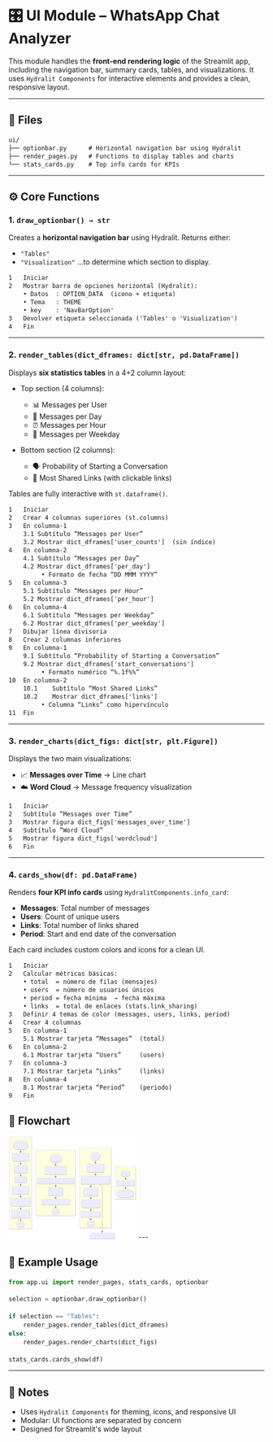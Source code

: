 # 🎛 UI Module – WhatsApp Chat Analyzer

This module handles the **front-end rendering logic** of the Streamlit app, including the navigation bar, summary cards, tables, and visualizations. It uses `Hydralit Components` for interactive elements and provides a clean, responsive layout.

---

## 📂 Files

```text
ui/
├── optionbar.py      # Horizontal navigation bar using Hydralit
├── render_pages.py   # Functions to display tables and charts
└── stats_cards.py    # Top info cards for KPIs
```

---

## ⚙️ Core Functions

### 1. `draw_optionbar() → str`

Creates a **horizontal navigation bar** using Hydralit.
Returns either:

* `"Tables"`
* `"Visualization"`
  ...to determine which section to display.
```
1	Iniciar
2	Mostrar barra de opciones horizontal (Hydralit):
    • Datos  : OPTION_DATA  (icono + etiqueta)
    • Tema   : THEME
    • key    : 'NavBarOption'
3	Devolver etiqueta seleccionada ('Tables' o 'Visualization')
4	Fin
```
---

### 2. `render_tables(dict_dframes: dict[str, pd.DataFrame])`

Displays **six statistics tables** in a 4+2 column layout:

* Top section (4 columns):

  * 📊 Messages per User
  * 📅 Messages per Day
  * ⏰ Messages per Hour
  * 📆 Messages per Weekday

* Bottom section (2 columns):

  * 🗣️ Probability of Starting a Conversation
  * 🔗 Most Shared Links (with clickable links)

Tables are fully interactive with `st.dataframe()`.
```
1	Iniciar
2	Crear 4 columnas superiores (st.columns)
3	En columna-1
    3.1	Subtítulo “Messages per User”
    3.2	Mostrar dict_dframes['user_counts']  (sin índice)
4	En columna-2
    4.1	Subtítulo “Messages per Day”
    4.2	Mostrar dict_dframes['per_day']
         • Formato de fecha “DD MMM YYYY”
5	En columna-3
    5.1	Subtítulo “Messages per Hour”
    5.2	Mostrar dict_dframes['per_hour']
6	En columna-4
    6.1	Subtítulo “Messages per Weekday”
    6.2	Mostrar dict_dframes['per_weekday']
7	Dibujar línea divisoria
8	Crear 2 columnas inferiores
9	En columna-1
    9.1	Subtítulo “Probability of Starting a Conversation”
    9.2	Mostrar dict_dframes['start_conversations']
         • Formato numérico “%.1f%%”
10	En columna-2
    10.1	Subtítulo “Most Shared Links”
    10.2	Mostrar dict_dframes['links']
         • Columna “Links” como hipervínculo
11	Fin
```

---

### 3. `render_charts(dict_figs: dict[str, plt.Figure])`

Displays the two main visualizations:

* 📈 **Messages over Time** → Line chart
* ☁️ **Word Cloud** → Message frequency visualization
```
1	Iniciar
2	Subtítulo “Messages over Time”
3	Mostrar figura dict_figs['messages_over_time']
4	Subtítulo “Word Cloud”
5	Mostrar figura dict_figs['wordcloud']
6	Fin
```
---

### 4. `cards_show(df: pd.DataFrame)`

Renders **four KPI info cards** using `HydralitComponents.info_card`:

* **Messages**: Total number of messages
* **Users**: Count of unique users
* **Links**: Total number of links shared
* **Period**: Start and end date of the conversation

Each card includes custom colors and icons for a clean UI.
```
1	Iniciar
2	Calcular métricas básicas:
    • total  = número de filas (mensajes)
    • users  = número de usuarios únicos
    • period = fecha mínima  → fecha máxima
    • links  = total de enlaces (stats.link_sharing)
3	Definir 4 temas de color (messages, users, links, period)
4	Crear 4 columnas
5	En columna-1
    5.1	Mostrar tarjeta “Messages”  (total)
6	En columna-2
    6.1	Mostrar tarjeta “Users”     (users)
7	En columna-3
    7.1	Mostrar tarjeta “Links”     (links)
8	En columna-4
    8.1	Mostrar tarjeta “Period”    (periodo)
9	Fin
```
## 🧠 Flowchart
<img src="../../docs/ui.svg" alt="Main Flowchart" style="max-width:50%; height:auto;">
---

## 🧪 Example Usage

```python
from app.ui import render_pages, stats_cards, optionbar

selection = optionbar.draw_optionbar()

if selection == "Tables":
    render_pages.render_tables(dict_dframes)
else:
    render_pages.render_charts(dict_figs)

stats_cards.cards_show(df)
```

---

## 🎨 Notes

* Uses `Hydralit Components` for theming, icons, and responsive UI
* Modular: UI functions are separated by concern
* Designed for Streamlit's wide layout
